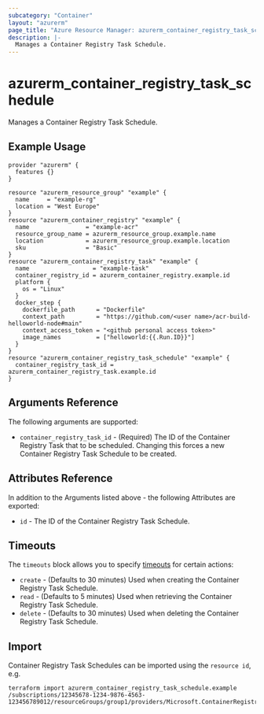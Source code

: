 ```yaml
---
subcategory: "Container"
layout: "azurerm"
page_title: "Azure Resource Manager: azurerm_container_registry_task_schedule"
description: |-
  Manages a Container Registry Task Schedule.
---
```


# azurerm_container_registry_task_schedule

Manages a Container Registry Task Schedule.

## Example Usage

```hcl
provider "azurerm" {
  features {}
}

resource "azurerm_resource_group" "example" {
  name     = "example-rg"
  location = "West Europe"
}
resource "azurerm_container_registry" "example" {
  name                = "example-acr"
  resource_group_name = azurerm_resource_group.example.name
  location            = azurerm_resource_group.example.location
  sku                 = "Basic"
}
resource "azurerm_container_registry_task" "example" {
  name                  = "example-task"
  container_registry_id = azurerm_container_registry.example.id
  platform {
    os = "Linux"
  }
  docker_step {
    dockerfile_path      = "Dockerfile"
    context_path         = "https://github.com/<user name>/acr-build-helloworld-node#main"
    context_access_token = "<github personal access token>"
    image_names          = ["helloworld:{{.Run.ID}}"]
  }
}
resource "azurerm_container_registry_task_schedule" "example" {
  container_registry_task_id = azurerm_container_registry_task.example.id
}
```

## Arguments Reference

The following arguments are supported:

* `container_registry_task_id` - (Required) The ID of the Container Registry Task that to be scheduled. Changing this forces a new Container Registry Task Schedule to be created.

## Attributes Reference

In addition to the Arguments listed above - the following Attributes are exported: 

* `id` - The ID of the Container Registry Task Schedule.

## Timeouts

The `timeouts` block allows you to specify [timeouts](https://www.terraform.io/docs/configuration/resources.html#timeouts) for certain actions:

* `create` - (Defaults to 30 minutes) Used when creating the Container Registry Task Schedule.
* `read` - (Defaults to 5 minutes) Used when retrieving the Container Registry Task Schedule.
* `delete` - (Defaults to 30 minutes) Used when deleting the Container Registry Task Schedule.

## Import

Container Registry Task Schedules can be imported using the `resource id`, e.g.

```shell
terraform import azurerm_container_registry_task_schedule.example /subscriptions/12345678-1234-9876-4563-123456789012/resourceGroups/group1/providers/Microsoft.ContainerRegistry/registries/registry1/tasks/task1/schedule/schedule
```
